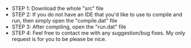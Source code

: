 - STEP 1: Download the whole "src" file
- STEP 2: If you do not have an IDE that you'd like to use to compile and run, then simply open the "compile.dat" file
- STEP 3: After compiling, open the "run.dat" file
- STEP 4: Feel free to contact me with any suggestion/bug fixes. My only request is for you to be please be nice. 
